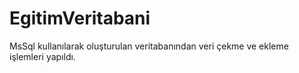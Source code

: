 # EgitimVeritabani
MsSql kullanılarak oluşturulan veritabanından veri çekme ve ekleme işlemleri yapıldı.
